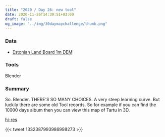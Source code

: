 ```yaml
---
title: "2020 / Day 26: new tool"
date: 2020-11-26T14:39:51+03:00
draft: false
og_image: "../img/30daymapchallenge/thumb.png"
---
```

### Data
- [Estonian Land Board 1m DEM](https://geoportaal.maaamet.ee/eng/Maps-and-Data/Elevation-data/Download-Elevation-Data-p664.html)

### Tools
Blender

### Summary
So. Blender. THERE'S SO MANY CHOICES. A very steep learning curve. But luckily
there are some old Tool records. So for example if you can find the 10000 days
album then you can view this map of Tartu in 3D.

[hi-res](https://tkardi.ee/writeup/img/30daymapchallenge/day-26-new-tool.png)

{{< tweet 1332387993986998273 >}}
